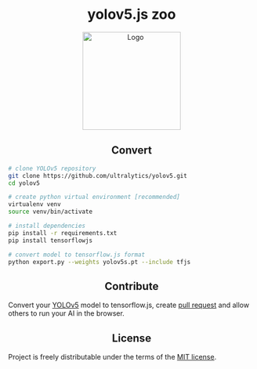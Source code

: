 <h1 align="center">yolov5.js zoo</h1>

<p align="center"> 
    <img width="200" src="https://yolov5js-images.s3.eu-central-1.amazonaws.com/yolov5js-logo.png" alt="Logo">
</p>

## <div align="center">Convert</div>

```bash
# clone YOLOv5 repository
git clone https://github.com/ultralytics/yolov5.git
cd yolov5

# create python virtual environment [recommended]
virtualenv venv
source venv/bin/activate

# install dependencies
pip install -r requirements.txt
pip install tensorflowjs

# convert model to tensorflow.js format
python export.py --weights yolov5s.pt --include tfjs
```

## <div align="center">Contribute</div>

Convert your [YOLOv5](https://github.com/ultralytics/yolov5) model to tensorflow.js, create [pull request](https://github.com/SkalskiP/yolov5js-zoo/pulls) and allow others to run your AI in the browser.

## <div align="center">License</div>

Project is freely distributable under the terms of the [MIT license](LICENSE).
